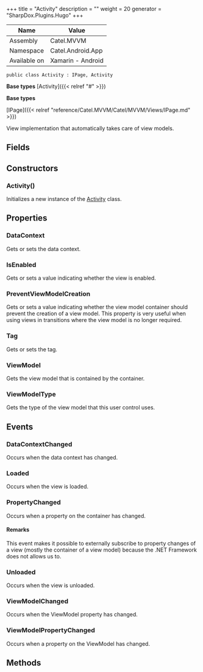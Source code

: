 

+++
title = "Activity" 
description = ""
weight = 20
generator = "SharpDox.Plugins.Hugo"
+++

Name|Value
---|---
Assembly|Catel.MVVM
Namespace|Catel.Android.App
Available on|Xamarin - Android

```
public class Activity : IPage, Activity
```

**Base types**
[Activity]({{< relref "#" >}})

**Base types**

[IPage]({{< relref "reference/Catel.MVVM/Catel/MVVM/Views/IPage.md" >}})

View implementation that automatically takes care of view models.

## Fields

## Constructors

### Activity()

Initializes a new instance of the [Activity](#) class.

## Properties

### DataContext

Gets or sets the data context.

### IsEnabled

Gets or sets a value indicating whether the view is enabled.

### PreventViewModelCreation

Gets or sets a value indicating whether the view model container should prevent the creation of a view model. This property is very useful when using views in transitions where the view model is no longer required.

### Tag

Gets or sets the tag.

### ViewModel

Gets the view model that is contained by the container.

### ViewModelType

Gets the type of the view model that this user control uses.

## Events

### DataContextChanged

Occurs when the data context has changed.

### Loaded

Occurs when the view is loaded.

### PropertyChanged

Occurs when a property on the container has changed.

#### Remarks

This event makes it possible to externally subscribe to property changes of a view (mostly the container of a view model) because the .NET Framework does not allows us to.

### Unloaded

Occurs when the view is unloaded.

### ViewModelChanged

Occurs when the ViewModel property has changed.

### ViewModelPropertyChanged

Occurs when a property on the ViewModel has changed.

## Methods

